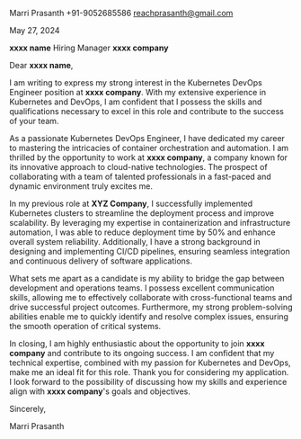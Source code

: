 Marri Prasanth
+91-9052685586
reachprasanth@gmail.com

May 27, 2024

**xxxx  name**
Hiring Manager
**xxxx  company**

Dear **xxxx  name**,

I am writing to express my strong interest in the Kubernetes DevOps Engineer position at **xxxx  company**. With my extensive experience in Kubernetes and DevOps, I am confident that I possess the skills and qualifications necessary to excel in this role and contribute to the success of your team.

As a passionate Kubernetes DevOps Engineer, I have dedicated my career to mastering the intricacies of container orchestration and automation. I am thrilled by the opportunity to work at **xxxx  company**, a company known for its innovative approach to cloud-native technologies. The prospect of collaborating with a team of talented professionals in a fast-paced and dynamic environment truly excites me.

In my previous role at **XYZ Company**, I successfully implemented Kubernetes clusters to streamline the deployment process and improve scalability. By leveraging my expertise in containerization and infrastructure automation, I was able to reduce deployment time by 50% and enhance overall system reliability. Additionally, I have a strong background in designing and implementing CI/CD pipelines, ensuring seamless integration and continuous delivery of software applications.

What sets me apart as a candidate is my ability to bridge the gap between development and operations teams. I possess excellent communication skills, allowing me to effectively collaborate with cross-functional teams and drive successful project outcomes. Furthermore, my strong problem-solving abilities enable me to quickly identify and resolve complex issues, ensuring the smooth operation of critical systems.

In closing, I am highly enthusiastic about the opportunity to join **xxxx  company** and contribute to its ongoing success. I am confident that my technical expertise, combined with my passion for Kubernetes and DevOps, make me an ideal fit for this role. Thank you for considering my application. I look forward to the possibility of discussing how my skills and experience align with **xxxx  company**'s goals and objectives.

Sincerely,

Marri Prasanth
